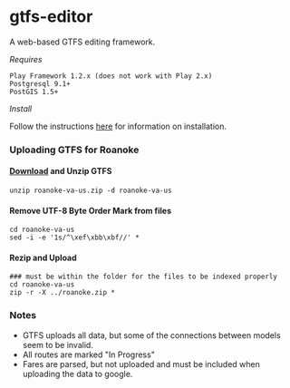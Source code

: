 gtfs-editor
===========

A web-based GTFS editing framework.

*Requires*

	Play Framework 1.2.x (does not work with Play 2.x)
	Postgresql 9.1+ 
	PostGIS 1.5+

*Install*

Follow the instructions [here](INSTALL.md) for information on installation.


### Uploading GTFS for Roanoke

#### [Download](http://www.gtfs-data-exchange.com/agency/valley-metro/) and Unzip GTFS

```shell
unzip roanoke-va-us.zip -d roanoke-va-us
```

#### Remove UTF-8 Byte Order Mark from files

```shell
cd roanoke-va-us
sed -i -e '1s/^\xef\xbb\xbf//' *
```

#### Rezip and Upload

```shell
### must be within the folder for the files to be indexed properly
cd roanoke-va-us
zip -r -X ../roanoke.zip *
```

### Notes

- GTFS uploads all data, but some of the connections between models seem to be invalid.
- All routes are marked "In Progress"
- Fares are parsed, but not uploaded and must be included when uploading the data to google.